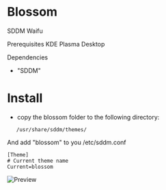 # Blossom
SDDM Waifu

Prerequisites
KDE Plasma Desktop

Dependencies

* "SDDM"


# Install

* copy the blossom folder to the following directory:

```
   /usr/share/sddm/themes/
```

And add "blossom" to you 
/etc/sddm.conf



```
[Theme]
# Current theme name
Current=blossom
```

![Preview](https://i.postimg.cc/j5rqjL0m/preview.png)
